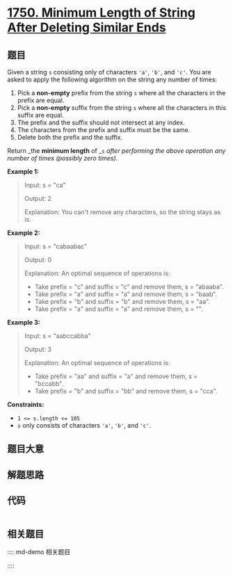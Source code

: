 # [1750. Minimum Length of String After Deleting Similar Ends](https://leetcode.com/problems/minimum-length-of-string-after-deleting-similar-ends)

## 题目

Given a string `s` consisting only of characters `'a'`, `'b'`, and `'c'`. You
are asked to apply the following algorithm on the string any number of times:

  1. Pick a **non-empty** prefix from the string `s` where all the characters in the prefix are equal.
  2. Pick a **non-empty** suffix from the string `s` where all the characters in this suffix are equal.
  3. The prefix and the suffix should not intersect at any index.
  4. The characters from the prefix and suffix must be the same.
  5. Delete both the prefix and the suffix.

Return _the **minimum length** of _`s` _after performing the above operation
any number of times (possibly zero times)_.



**Example 1:**

> Input: s = "ca"
> 
> Output: 2
> 
> Explanation: You can't remove any characters, so the string stays as is.

**Example 2:**

> Input: s = "cabaabac"
> 
> Output: 0
> 
> Explanation: An optimal sequence of operations is:
> - Take prefix = "c" and suffix = "c" and remove them, s = "abaaba".
> - Take prefix = "a" and suffix = "a" and remove them, s = "baab".
> - Take prefix = "b" and suffix = "b" and remove them, s = "aa".
> - Take prefix = "a" and suffix = "a" and remove them, s = "".

**Example 3:**

> Input: s = "aabccabba"
> 
> Output: 3
> 
> Explanation: An optimal sequence of operations is:
> - Take prefix = "aa" and suffix = "a" and remove them, s = "bccabb".
> - Take prefix = "b" and suffix = "bb" and remove them, s = "cca".

**Constraints:**

  * `1 <= s.length <= 105`
  * `s` only consists of characters `'a'`, `'b'`, and `'c'`.


## 题目大意

## 解题思路

## 代码

```javascript

```

## 相关题目

:::: md-demo 相关题目

::::
